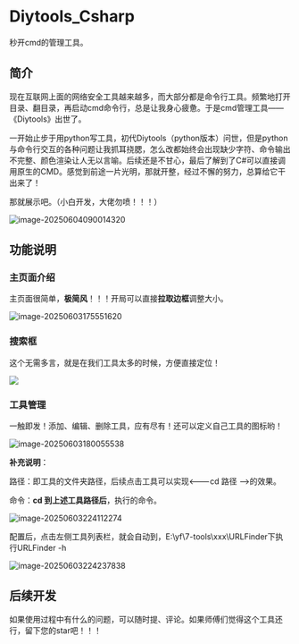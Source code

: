 # Diytools_Csharp

秒开cmd的管理工具。
## 简介

现在互联网上面的网络安全工具越来越多，而大部分都是命令行工具。频繁地打开目录、翻目录，再启动cmd命令行，总是让我身心疲惫。于是cmd管理工具——《Diytools》出世了。

一开始止步于用python写工具，初代Diytools（python版本）问世，但是python与命令行交互的各种问题让我抓耳挠腮，怎么改都始终会出现缺少字符、命令输出不完整、颜色渲染让人无以言喻。后续还是不甘心，最后了解到了C#可以直接调用原生的CMD。感觉到前途一片光明，那就开整，经过不懈的努力，总算给它干出来了！

那就展示吧。（小白开发，大佬勿喷！！！）

![image-20250604090014320](https://s2.loli.net/2025/06/04/uPfk9Q3WzXnvT6B.png)

## 功能说明

### 主页面介绍

主页面很简单，**极简风**！！！开局可以直接**拉取边框**调整大小。

![image-20250603175551620](https://s2.loli.net/2025/06/03/3fYlIPHd9G185Wg.png)

### 搜索框

这个无需多言，就是在我们工具太多的时候，方便直接定位！

![](https://s2.loli.net/2025/06/03/4JLi8ykNVTQRrUY.png)

### 工具管理

一触即发！添加、编辑、删除工具，应有尽有！还可以定义自己工具的图标哟！

![image-20250603180055538](https://s2.loli.net/2025/06/03/6FWujnYbX7iPQUt.png)

**补充说明**：

路径：即工具的文件夹路径，后续点击工具可以实现<---cd 路径  -->的效果。

命令：**cd 到上述工具路径后**，执行的命令。	

![image-20250603224112274](https://s2.loli.net/2025/06/03/JQywjPNHhEA9sGV.png)

配置后，点击左侧工具列表栏，就会自动到，E:\yf\7-tools\xxx\URLFinder下执行URLFinder -h

![image-20250603224237838](https://s2.loli.net/2025/06/03/hUFVCHoLnsrGIqi.png)

## 后续开发

如果使用过程中有什么的问题，可以随时提、评论。如果师傅们觉得这个工具还行，留下您的star吧！！！
